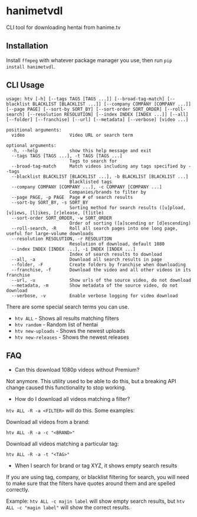 # hanimetvdl
CLI tool for downloading hentai from hanime.tv
## Installation
Install `ffmpeg` with whatever package manager you use, then run `pip install hanimetvdl`.
## CLI Usage
```
usage: htv [-h] [--tags TAGS [TAGS ...]] [--broad-tag-match] [--blacklist BLACKLIST [BLACKLIST ...]] [--company COMPANY [COMPANY ...]] [--page PAGE] [--sort-by SORT_BY] [--sort-order SORT_ORDER] [--roll-search] [--resolution RESOLUTION] [--index INDEX [INDEX ...]] [--all] [--folder] [--franchise] [--url] [--metadata] [--verbose] [video ...]

positional arguments:
  video                 Video URL or search term

optional arguments:
  -h, --help            show this help message and exit
  --tags TAGS [TAGS ...], -t TAGS [TAGS ...]
                        Tags to search for
  --broad-tag-match     Match videos including any tags specified by --tags
  --blacklist BLACKLIST [BLACKLIST ...], -b BLACKLIST [BLACKLIST ...]
                        Blacklisted tags
  --company COMPANY [COMPANY ...], -c COMPANY [COMPANY ...]
                        Companies/brands to filter by
  --page PAGE, -p PAGE  Page # of search results
  --sort-by SORT_BY, -s SORT_BY
                        Sorting method for search results ([u]pload, [v]iews, [l]ikes, [r]elease, [t]itle)
  --sort-order SORT_ORDER, -w SORT_ORDER
                        Order of sorting ([a]scending or [d]escending)
  --roll-search, -R     Roll all search pages into one long page, useful for large-volume downloads
  --resolution RESOLUTION, -r RESOLUTION
                        Resolution of download, default 1080
  --index INDEX [INDEX ...], -i INDEX [INDEX ...]
                        Index of search results to download
  --all, -a             Download all search results in page
  --folder, -F          Create folders by franchise when downloading
  --franchise, -f       Download the video and all other videos in its franchise
  --url, -u             Show urls of the source video, do not download
  --metadata, -m        Show metadata of the source video, do not download
  --verbose, -v         Enable verbose logging for video download
```
There are some special search terms you can use.
 - `htv ALL` - Shows all results matching filters
 - `htv random` - Random list of hentai
 - `htv new-uploads` - Shows the newest uploads
 - `htv new-releases` - Shows the newest releases
## FAQ
 - Can this download 1080p videos without Premium?

Not anymore. This utility used to be able to do this, but a breaking API change caused this functionality to stop working.
 - How do I download all videos matching a filter?

`htv ALL -R -a <FILTER>` will do this.
Some examples:

Download all videos from a brand:

`htv ALL -R -a -c "<BRAND>"`

Download all videos matching a particular tag: 

`htv ALL -R -a -t "<TAG>"`
 - When I search for brand or tag XYZ, it shows empty search results
 
 If you are using tag, company, or blacklist filtering for search, you will need to make sure that the filters have quotes around them and are spelled correctly.
 
 Example: `htv ALL -c majin label` will show empty search results, but `htv ALL -c "magin label"` will show the correct results.